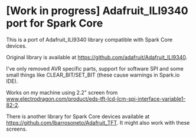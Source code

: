 [Work in progress] Adafruit_ILI9340 port for Spark Core
================

This is a port of Adafruit_ILI9340 library compatible with Spark Core devices.

Original library is available at https://github.com/adafruit/Adafruit_ILI9340. 

I've only removed AVR specific parts, support for software SPI and some small things like CLEAR_BIT/SET_BIT (these cause warnings in Spark.io IDE). 

Works on my machine using 2.2" screen from www.electrodragon.com/product/eds-tft-lcd-lcm-spi-interface-variable1-82-2.

There is another library for Spark Core devices available at https://github.com/lbarrosoneto/Adafruit_TFT. It might also work with these screens.
